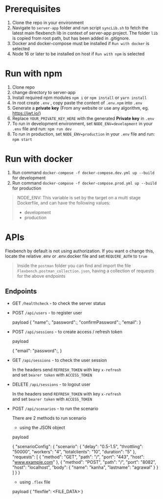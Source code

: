 # Prerequisites

1. Clone the repo in your environment
1. Navigate to `server-app` folder and run script `syncLib.sh` to fetch the latest main flexbench lib in context of server-app project. The folder `lib` is copied from root path, but has been added in .gitignore.
1. Docker and docker-compose must be installed if `Run with docker` is selected
1. Node 16 or later to be installed on host if `Run with npm` is selected

# Run with npm

1. Clone repo
1. change directory to server-app
1. Install required npm modules `npm i` or `npm install` or `yarn install`
1. In root create `.env` , copy paste the content of `.env.npm` into `.env`
1. Generate a **private key** (From any website or use any algorithm, eg. https://jwt.io/)
1. Replace `YOUR_PRIVATE_KEY_HERE` with the generated **Private key** in `.env`
1. To run in development environment, set `NODE_ENV=development` in your `.env` file and run: `npm run dev`
1. To run in production, set `NODE_ENV=production` in your `.env` file and run: `npm start`

# Run with docker

1. Run command `docker-compose -f docker-compose.dev.yml up --build` for development
1. Run command `docker-compose -f docker-compose.prod.yml up --build` for production

> NODE_ENV: This variable is set by the target on a multi stage Dockerfile, and  can have the following values: 
> - development
> - production

 

# APIs

Flexbench by default is not using authorization. If you want o change this, locate the relative .env or .env.docker file and set `REQUIRE_AUTH` to `true` 

> Inside the `postman` folder you can find and import the file `Flexbench.postman_collection.json`, having a collection of requests for the above endpoints

## Endpoints

- GET `/healthcheck` - to check the server status

- POST `/api/users` - to register user

  payload
    {
      "name":<USER NAME>,
      "password":<PASSWORD>,
      "confirmPassword":<PASSWORD>,
      "email":<USER EMAIL_ADDRESS>
    }

- POST `/api/sessions` - to create access / refresh token

  payload

    {
      "email":<USER EMAIL_ADDRESS>
      "password":<PASSWORD>,
    }

- GET `/api/sessions` - to check the user session

  In the headers send `REFRESH_TOKEN` with key `x-refresh`  
  and set `bearer token` with `ACCESS_TOKEN`

- DELETE `/api/sessions` - to logout user 

  In the headers send `REFRESH_TOKEN` with key `x-refresh`  
  and set `bearer token` with `ACCESS_TOKEN`

- POST `/api/scenarios` - to run the scenario

  There are 2 methods to run scenario

  - using the JSON object
  
  payload

    {
      "scenarioConfig": 
        {
          "scenario": {
            "delay": "0.5-1.5",
            "throttling": "50000",
            "workers": "4",
            "totalclients": "10",
            "duration": "5"
          },
          "requests": [
              {
                "method": "GET",
                "path": "/",
                "port": "443",
                "host": "www.example.com"
              },
              {
                "method": "POST",
                "path": "/",
                "port": "8082",
                "host": "localhost",
                "body": {
                    "name": "kanha",
                    "lastname": "agrawal"
                }
              }
            ]
        }
    }

  - using `.flex` file

  payload 
    {
      "flexfile": <FILE_DATA>
    }


